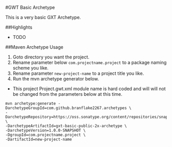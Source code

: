 #GWT Basic Archetype

This is a very basic GXT Archetype. 

##Highlights
* TODO

##Maven Archetype Usage

1. Goto directory you want the project.
2. Rename parameter below `com.projectname.project` to a package naming scheme you like.
3. Rename parameter `new-project-name` to a project title you like.
4. Run the mvn archetype generator below.

* This project Project.gwt.xml module name is hard coded and will will not be changed from the parameters below at this time.

```
mvn archetype:generate -DarchetypeGroupId=com.github.branflake2267.archetypes \
-DarchetypeRepository=https://oss.sonatype.org/content/repositories/snapshots \
-DarchetypeArtifactId=gxt-basic-public-2x-archetype \
-DarchetypeVersion=1.0.0-SNAPSHOT \
-DgroupId=com.projectname.project \
-DartifactId=new-project-name
```
